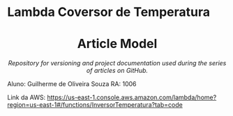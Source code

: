 # Lambda Coversor de Temperatura
<h1 align="center">Article Model</h1>
<p align="center"><i>Repository for versioning and project documentation used during the series of articles on GitHub.</i></p>

Aluno: Guilherme de Oliveira Souza
RA: 1006

Link da AWS: https://us-east-1.console.aws.amazon.com/lambda/home?region=us-east-1#/functions/InversorTemperatura?tab=code
